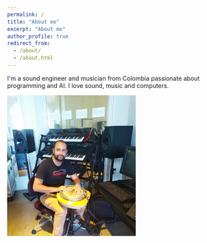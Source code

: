 ```yaml
---
permalink: /
title: "About me"
excerpt: "About me"
author_profile: true
redirect_from: 
  - /about/
  - /about.html
---
```


I'm a sound engineer and musician from Colombia passionate about programming and AI. I love sound, music and computers.

<img src="/images/jose_ccrma.jpg" alt="Jose CCRMA" width="300" align="middle">



